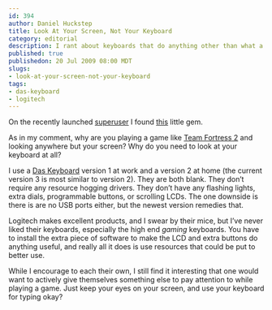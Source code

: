 ```yaml
--- 
id: 394
author: Daniel Huckstep
title: Look At Your Screen, Not Your Keyboard
category: editorial
description: I rant about keyboards that do anything other than what a keyboard should.
published: true
publishedon: 20 Jul 2009 08:00 MDT
slugs: 
- look-at-your-screen-not-your-keyboard
tags: 
- das-keyboard
- logitech
---
```

On the recently launched [superuser](http://superuser.com/) I found
[this](http://superuser.com/questions/7580/logitech-g15-for-gaming)
little gem.

As in my comment, why are you playing a game like [Team Fortress
2](http://www.teamfortress.com/) and looking anywhere but your screen?
Why do you need to look at your keyboard at all?

I use a [Das Keyboard](http://www.daskeyboard.com/) version 1 at work
and a version 2 at home (the current version 3 is most similar to
version 2). They are both blank. They don’t require any resource hogging
drivers. They don’t have any flashing lights, extra dials, programmable
buttons, or scrolling LCDs. The one downside is there is are no USB
ports either, but the newest version remedies that.

Logitech makes excellent products, and I swear by their mice, but I’ve
never liked their keyboards, especially the high end *gaming* keyboards.
You have to install the extra piece of software to make the LCD and
extra buttons do anything useful, and really all it does is use
resources that could be put to better use.

While I encourage to each their own, I still find it interesting that
one would want to actively give themselves something else to pay
attention to while playing a game. Just keep your eyes on your screen,
and use your keyboard for typing okay?